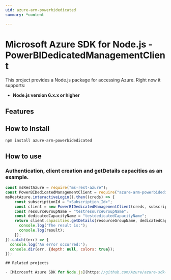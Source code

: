 ```yaml
---
uid: azure-arm-powerbidedicated
summary: *content

---
```

# Microsoft Azure SDK for Node.js - PowerBIDedicatedManagementClient
This project provides a Node.js package for accessing Azure. Right now it supports:
- **Node.js version 6.x.x or higher**

## Features


## How to Install

```bash
npm install azure-arm-powerbidedicated
```

## How to use

### Authentication, client creation and getDetails capacities as an example.

```javascript
const msRestAzure = require("ms-rest-azure");
const PowerBIDedicatedManagementClient = require("azure-arm-powerbidedicated");
msRestAzure.interactiveLogin().then((creds) => {
    const subscriptionId = "<Subscription_Id>";
    const client = new PowerBIDedicatedManagementClient(creds, subscriptionId);
    const resourceGroupName = "testresourceGroupName";
    const dedicatedCapacityName = "testdedicatedCapacityName";
    return client.capacities.getDetails(resourceGroupName, dedicatedCapacityName).then((result) => {
      console.log("The result is:");
      console.log(result);
    });
}).catch((err) => {
  console.log('An error occurred:');
  console.dir(err, {depth: null, colors: true});
});

## Related projects

- [Microsoft Azure SDK for Node.js](https://github.com/Azure/azure-sdk-for-node)
